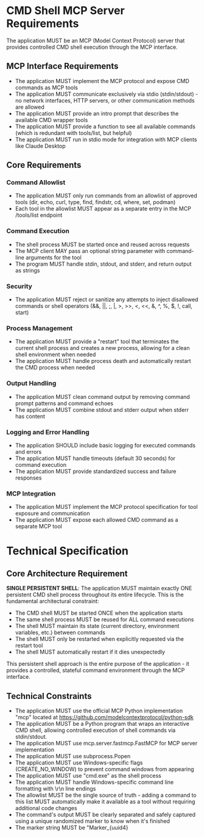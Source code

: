 # CMD Shell MCP Server Requirements

The application MUST be an MCP (Model Context Protocol) server that provides controlled CMD shell execution through the MCP interface.

## MCP Interface Requirements

- The application MUST implement the MCP protocol and expose CMD commands as MCP tools
- The application MUST communicate exclusively via stdio (stdin/stdout) - no network interfaces, HTTP servers, or other communication methods are allowed
- The application MUST provide an intro prompt that describes the available CMD wrapper tools
- The application MUST provide a function to see all available commands (which is redundant with tools/list, but helpful)
- The application MUST run in stdio mode for integration with MCP clients like Claude Desktop

## Core Requirements

### Command Allowlist
- The application MUST only run commands from an allowlist of approved tools (dir, echo, curl, type, find, findstr, cd, where, set, podman)
- Each tool in the allowlist MUST appear as a separate entry in the MCP /tools/list endpoint

### Command Execution
- The shell process MUST be started once and reused across requests
- The MCP client MAY pass an optional string parameter with command-line arguments for the tool
- The program MUST handle stdin, stdout, and stderr, and return output as strings

### Security
- The application MUST reject or sanitize any attempts to inject disallowed commands or shell operators (&&, ||, ;, |, >, >>, <, <<, &, ^, %, $, !, call, start)

### Process Management
- The application MUST provide a "restart" tool that terminates the current shell process and creates a new process, allowing for a clean shell environment when needed
- The application MUST handle process death and automatically restart the CMD process when needed

### Output Handling
- The application MUST clean command output by removing command prompt patterns and command echoes
- The application MUST combine stdout and stderr output when stderr has content

### Logging and Error Handling
- The application SHOULD include basic logging for executed commands and errors
- The application MUST handle timeouts (default 30 seconds) for command execution
- The application MUST provide standardized success and failure responses

### MCP Integration
- The application MUST implement the MCP protocol specification for tool exposure and communication
- The application MUST expose each allowed CMD command as a separate MCP tool

# Technical Specification

## Core Architecture Requirement

**SINGLE PERSISTENT SHELL**: The application MUST maintain exactly ONE persistent CMD shell process throughout its entire lifecycle. This is the fundamental architectural constraint:

- The CMD shell MUST be started ONCE when the application starts
- The same shell process MUST be reused for ALL command executions
- The shell MUST maintain its state (current directory, environment variables, etc.) between commands
- The shell MUST only be restarted when explicitly requested via the restart tool
- The shell MUST automatically restart if it dies unexpectedly

This persistent shell approach is the entire purpose of the application - it provides a controlled, stateful command environment through the MCP interface.

## Technical Constraints
- The application MUST use the official MCP Python implementation "mcp" located at https://github.com/modelcontextprotocol/python-sdk
- The application MUST be a Python program that wraps an interactive CMD shell, allowing controlled execution of shell commands via stdin/stdout.
- The application MUST use mcp.server.fastmcp.FastMCP for MCP server implementation
- The application MUST use subprocess.Popen
- The application MUST use Windows-specific flags (CREATE_NO_WINDOW) to prevent command windows from appearing
- The application MUST use "cmd.exe" as the shell process
- The application MUST handle Windows-specific command line formatting with \r\n line endings
- The allowlist MUST be the single source of truth - adding a command to this list MUST automatically make it available as a tool without requiring additional code changes
- The command's output MUST be clearly separated and safely captured using a unique randomized marker to know when it's finished
- The marker string MUST be "Marker_{uuid4}
